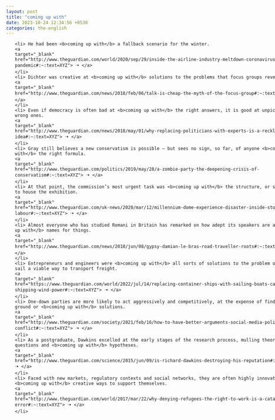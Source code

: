 ```yaml
---
layout: post
title: "coming up with"
date: 2023-10-24 12:34:56 +0530
categories: the-english
---
```

<style>
    ol {
        width: 800px;
        margin: 0 auto;
    }
ol li {
    font-size: 18px;
    line-height: 1.5;
    padding-bottom: 8px;
}
</style>
<ol>

    <li> He had been <b>coming up with</b> a fallback scenario for the winter.
    <a 
    target="_blank" 
    href="http://www.theguardian.com/world/2020/sep/29/inside-the-airline-industry-meltdown-coronavirus-pandemic#:~:text=XYZ"> 🠢 </a>
    </li>
    <li> Dichter was creative at <b>coming up with</b> solutions to the problems that focus groups revealed.
    <a 
    target="_blank" 
    href="http://www.theguardian.com/news/2018/feb/06/talk-is-cheap-the-myth-of-the-focus-group#:~:text=XYZ"> 🠢 </a>
    </li>
    <li> Even if democracy is often bad at <b>coming up with</b> the right answers, it is good at unpicking the wrong ones.
    <a 
    target="_blank" 
    href="http://www.theguardian.com/news/2018/may/01/why-replacing-politicians-with-experts-is-a-reckless-idea#:~:text=XYZ"> 🠢 </a>
    </li>
    <li> Gray still believes a new conservatism is possible – but sees no sign, so far, of anyone <b>coming up with</b> the right formula.
    <a 
    target="_blank" 
    href="http://www.theguardian.com/politics/2019/may/28/a-zombie-party-the-deepening-crisis-of-conservatism#:~:text=XYZ"> 🠢 </a>
    </li>
    <li> At that point, the commission’s most urgent task was <b>coming up with</b> the structure, or structures, to house the exhibition.
    <a 
    target="_blank" 
    href="http://www.theguardian.com/uk-news/2020/mar/12/millennium-dome-experience-disaster-inside-story-new-labour#:~:text=XYZ"> 🠢 </a>
    </li>
    <li> Almost everyone who has studied Romani in Britain has remarked on how adept its speakers are at <b>coming up with</b> names for things.
    <a 
    target="_blank" 
    href="http://www.theguardian.com/news/2018/jun/08/gypsy-damian-le-bras-road-traveller-roots#:~:text=XYZ"> 🠢 </a>
    </li>
    <li> Entrepreneurs and engineers were <b>coming up with</b> all sorts of solutions to the problem of making sail a viable way to transport freight.
    <a 
    target="_blank" 
    href="https://www.theguardian.com/world/2022/jul/14/replacing-container-ships-with-sailing-boats-cargo-shipping-wind-power#:~:text=XYZ"> 🠢 </a>
    </li>
    <li> One-down parties are more likely to act aggressively and competitively, at the expense of finding common ground or <b>coming up with</b> solutions.
    <a 
    target="_blank" 
    href="http://www.theguardian.com/society/2021/feb/16/how-to-have-better-arguments-social-media-politics-conflict#:~:text=XYZ"> 🠢 </a>
    </li>
    <li> As a postgraduate, Dawkins excelled at the early stages of the research process, mulling theoretical questions and <b>coming up with</b> hypotheses.
    <a 
    target="_blank" 
    href="http://www.theguardian.com/science/2015/jun/09/is-richard-dawkins-destroying-his-reputation#:~:text=XYZ"> 🠢 </a>
    </li>
    <li> Faced with new markets, regulatory contexts and social networks, they are often highly innovative, <b>coming up with</b> creative ways to support themselves.
    <a 
    target="_blank" 
    href="http://www.theguardian.com/world/2017/mar/22/why-denying-refugees-the-right-to-work-is-a-catastrophic-error#:~:text=XYZ"> 🠢 </a>
    </li>